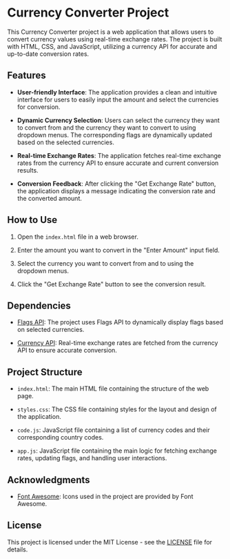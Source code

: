# Currency Converter Project

This Currency Converter project is a web application that allows users to convert currency values using real-time exchange rates. The project is built with HTML, CSS, and JavaScript, utilizing a currency API for accurate and up-to-date conversion rates.

## Features

- **User-friendly Interface**: The application provides a clean and intuitive interface for users to easily input the amount and select the currencies for conversion.

- **Dynamic Currency Selection**: Users can select the currency they want to convert from and the currency they want to convert to using dropdown menus. The corresponding flags are dynamically updated based on the selected currencies.

- **Real-time Exchange Rates**: The application fetches real-time exchange rates from the currency API to ensure accurate and current conversion results.

- **Conversion Feedback**: After clicking the "Get Exchange Rate" button, the application displays a message indicating the conversion rate and the converted amount.

## How to Use

1. Open the `index.html` file in a web browser.

2. Enter the amount you want to convert in the "Enter Amount" input field.

3. Select the currency you want to convert from and to using the dropdown menus.

4. Click the "Get Exchange Rate" button to see the conversion result.

## Dependencies

- [Flags API](https://flagsapi.com/): The project uses Flags API to dynamically display flags based on selected currencies.

- [Currency API](https://github.com/fawazahmed0/currency-api): Real-time exchange rates are fetched from the currency API to ensure accurate conversion.

## Project Structure

- `index.html`: The main HTML file containing the structure of the web page.

- `styles.css`: The CSS file containing styles for the layout and design of the application.

- `code.js`: JavaScript file containing a list of currency codes and their corresponding country codes.

- `app.js`: JavaScript file containing the main logic for fetching exchange rates, updating flags, and handling user interactions.

## Acknowledgments

- [Font Awesome](https://fontawesome.com/): Icons used in the project are provided by Font Awesome.

## License

This project is licensed under the MIT License - see the [LICENSE](LICENSE) file for details.

